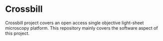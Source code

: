 # Crossbill
Crossbill project covers an open access single objective light-sheet microscopy platform. This repository mainly covers the software aspect of this project.
